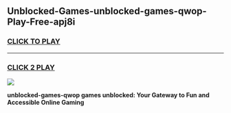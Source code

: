 
## Unblocked-Games-unblocked-games-qwop-Play-Free-apj8i
<h3>
<a href="https://premium76.site?title=unblocked-games-qwop&ref=19M">CLICK TO PLAY</a></h3>
<hr>

<h3>
<a href="https://premium76.site?title=unblocked-games-qwop&ref=19M">CLICK 2 PLAY</a>
  
</h3>

<a href="https://premium76.site?title=unblocked-games-qwop&ref=19M"><img src="https://clearcache.store/games.png"></a>


**unblocked-games-qwop games unblocked: Your Gateway to Fun and Accessible Online Gaming**

